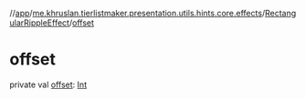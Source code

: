 //[app](../../../index.md)/[me.khruslan.tierlistmaker.presentation.utils.hints.core.effects](../index.md)/[RectangularRippleEffect](index.md)/[offset](offset.md)

# offset

private val [offset](offset.md): [Int](https://kotlinlang.org/api/latest/jvm/stdlib/kotlin/-int/index.html)

